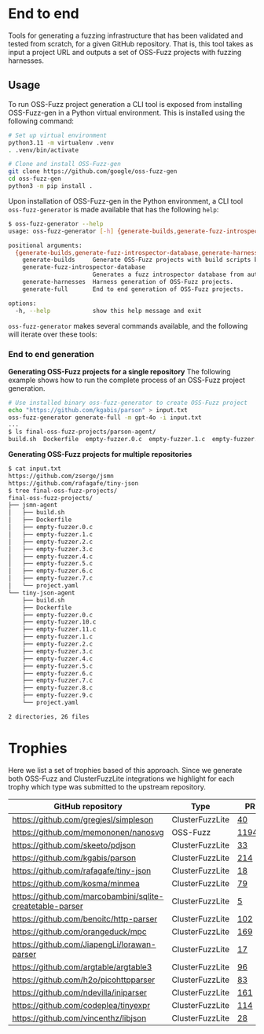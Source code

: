 # End to end

Tools for generating a fuzzing infrastructure that has been validated and
tested from scratch, for a given GitHub repository. That is, this tool
takes as input a project URL and outputs a set of OSS-Fuzz projects
with fuzzing harnesses.

## Usage

To run OSS-Fuzz project generation a CLI tool is exposed from
installing OSS-Fuzz-gen in a Python virtual environment. This is installed
using the following command:

```sh
# Set up virtual environment
python3.11 -m virtualenv .venv
. .venv/bin/activate

# Clone and install OSS-Fuzz-gen
git clone https://github.com/google/oss-fuzz-gen
cd oss-fuzz-gen
python3 -m pip install .
```

Upon installation of OSS-Fuzz-gen in the Python environment,
a CLI tool `oss-fuzz-generator` is made available that has
the following `help`:

```sh
$ oss-fuzz-generator --help
usage: oss-fuzz-generator [-h] {generate-builds,generate-fuzz-introspector-database,generate-harnesses,generate-full} ...

positional arguments:
  {generate-builds,generate-fuzz-introspector-database,generate-harnesses,generate-full}
    generate-builds     Generate OSS-Fuzz projects with build scripts but empty fuzzers.
    generate-fuzz-introspector-database
                        Generates a fuzz introspector database from auto build projects.
    generate-harnesses  Harness generation of OSS-Fuzz projects.
    generate-full       End to end generation of OSS-Fuzz projects.

options:
  -h, --help            show this help message and exit
```

`oss-fuzz-generator` makes several commands available, and the following
will iterate over these tools:


### End to end generation

**Generating OSS-Fuzz projects for a single repository**
The following example shows how to run the complete process of an 
OSS-Fuzz project generation.

```sh
# Use installed binary oss-fuzz-generator to create OSS-Fuzz project
echo "https://github.com/kgabis/parson" > input.txt
oss-fuzz-generator generate-full -m gpt-4o -i input.txt
...
$ ls final-oss-fuzz-projects/parson-agent/
build.sh  Dockerfile  empty-fuzzer.0.c  empty-fuzzer.1.c  empty-fuzzer.2.c  empty-fuzzer.3.c  empty-fuzzer.4.c  project.yaml
```

**Generating OSS-Fuzz projects for multiple repositories**
```sh
$ cat input.txt 
https://github.com/zserge/jsmn
https://github.com/rafagafe/tiny-json
$ tree final-oss-fuzz-projects/
final-oss-fuzz-projects/
├── jsmn-agent
│   ├── build.sh
│   ├── Dockerfile
│   ├── empty-fuzzer.0.c
│   ├── empty-fuzzer.1.c
│   ├── empty-fuzzer.2.c
│   ├── empty-fuzzer.3.c
│   ├── empty-fuzzer.4.c
│   ├── empty-fuzzer.5.c
│   ├── empty-fuzzer.6.c
│   ├── empty-fuzzer.7.c
│   └── project.yaml
└── tiny-json-agent
    ├── build.sh
    ├── Dockerfile
    ├── empty-fuzzer.0.c
    ├── empty-fuzzer.10.c
    ├── empty-fuzzer.11.c
    ├── empty-fuzzer.1.c
    ├── empty-fuzzer.2.c
    ├── empty-fuzzer.3.c
    ├── empty-fuzzer.4.c
    ├── empty-fuzzer.5.c
    ├── empty-fuzzer.6.c
    ├── empty-fuzzer.7.c
    ├── empty-fuzzer.8.c
    ├── empty-fuzzer.9.c
    └── project.yaml

2 directories, 26 files
```


# Trophies

Here we list a set of trophies based of this approach. Since we generate both
OSS-Fuzz and ClusterFuzzLite integrations we highlight for each trophy which
type was submitted to the upstream repository.

| GitHub repository | Type | PR | Issues |
| ----------------- | ---- | -- | ------ |
| https://github.com/gregjesl/simpleson | ClusterFuzzLite | [40](https://github.com/gregjesl/simpleson/pull/40) | [39](https://github.com/gregjesl/simpleson/pull/39) |
| https://github.com/memononen/nanosvg | OSS-Fuzz | [11944](https://github.com/google/oss-fuzz/pull/11944) | |
| https://github.com/skeeto/pdjson | ClusterFuzzLite | [33](https://github.com/skeeto/pdjson/pull/33)  | |
| https://github.com/kgabis/parson | ClusterFuzzLite | [214](https://github.com/kgabis/parson/pull/214) | |
| https://github.com/rafagafe/tiny-json | ClusterFuzzLite | [18](https://github.com/rafagafe/tiny-json/pull/18) | |
| https://github.com/kosma/minmea | ClusterFuzzLite | [79](https://github.com/kosma/minmea/pull/79) | |
| https://github.com/marcobambini/sqlite-createtable-parser | ClusterFuzzLite | [5](https://github.com/marcobambini/sqlite-createtable-parser/pull/5) | [6](https://github.com/marcobambini/sqlite-createtable-parser/pull/6) |
| https://github.com/benoitc/http-parser | ClusterFuzzLite | [102](https://github.com/benoitc/http-parser/pull/102) | [103](https://github.com/benoitc/http-parser/pull/103) |
| https://github.com/orangeduck/mpc | ClusterFuzzLite | [169](https://github.com/orangeduck/mpc/pull/169) | |
| https://github.com/JiapengLi/lorawan-parser | ClusterFuzzLite | [17](https://github.com/JiapengLi/lorawan-parser/pull/17) | |
| https://github.com/argtable/argtable3 | ClusterFuzzLite | [96](https://github.com/argtable/argtable3/pull/96) | |
| https://github.com/h2o/picohttpparser | ClusterFuzzLite | [83](https://github.com/h2o/picohttpparser/pull/83) | |
| https://github.com/ndevilla/iniparser | ClusterFuzzLite | [161](https://github.com/ndevilla/iniparser/pull/161) | |
| https://github.com/codeplea/tinyexpr | ClusterFuzzLite | [114](https://github.com/codeplea/tinyexpr/pull/114) | |
| https://github.com/vincenthz/libjson | ClusterFuzzLite | [28](https://github.com/vincenthz/libjson/pull/28) | |

